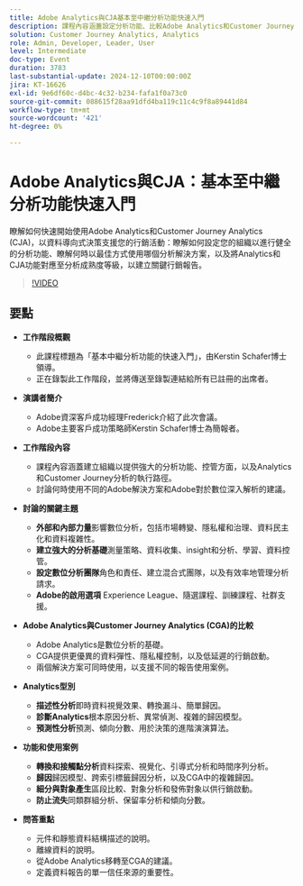 ```yaml
---
title: Adobe Analytics與CJA基本至中繼分析功能快速入門
description: 課程內容涵蓋設定分析功能、比較Adobe Analytics和Customer Journey Analytics，以及行銷報表的主要功能。
solution: Customer Journey Analytics, Analytics
role: Admin, Developer, Leader, User
level: Intermediate
doc-type: Event
duration: 3783
last-substantial-update: 2024-12-10T00:00:00Z
jira: KT-16626
exl-id: 9e6df60c-d4bc-4c32-b234-fafa1f0a73c0
source-git-commit: 088615f28aa91dfd4ba119c11c4c9f8a89441d84
workflow-type: tm+mt
source-wordcount: '421'
ht-degree: 0%

---
```


# Adobe Analytics與CJA：基本至中繼分析功能快速入門

瞭解如何快速開始使用Adobe Analytics和Customer Journey Analytics (CJA)，以資料導向式決策支援您的行銷活動：瞭解如何設定您的組織以進行健全的分析功能、瞭解何時以最佳方式使用哪個分析解決方案，以及將Analytics和CJA功能對應至分析成熟度等級，以建立關鍵行銷報告。

>[!VIDEO](https://video.tv.adobe.com/v/3440933/?learn=on&enablevpops)

## 要點

* **工作階段概觀**
   * 此課程標題為「基本中繼分析功能的快速入門」，由Kerstin Schafer博士領導。
   * 正在錄製此工作階段，並將傳送至錄製連結給所有已註冊的出席者。

* **演講者簡介**
   * Adobe資深客戶成功經理Frederick介紹了此次會議。
   * Adobe主要客戶成功策略師Kerstin Schafer博士為簡報者。

* **工作階段內容**
   * 課程內容涵蓋建立組織以提供強大的分析功能、控管方面，以及Analytics和Customer Journey分析的執行路徑。
   * 討論何時使用不同的Adobe解決方案和Adobe對於數位深入解析的建議。

* **討論的關鍵主題**
   * **外部和內部力量**&#x200B;影響數位分析，包括市場轉變、隱私權和治理、資料民主化和資料複雜性。
   * **建立強大的分析基礎**&#x200B;測量策略、資料收集、insight和分析、學習、資料控管。
   * **設定數位分析團隊**&#x200B;角色和責任、建立混合式團隊，以及有效率地管理分析請求。
   * **Adobe的啟用選項** Experience League、隨選課程、訓練課程、社群支援。

* **Adobe Analytics與Customer Journey Analytics (CGA)的比較**
   * Adobe Analytics是數位分析的基礎。
   * CGA提供更優異的資料彈性、隱私權控制，以及低延遲的行銷啟動。
   * 兩個解決方案可同時使用，以支援不同的報告使用案例。

* **Analytics型別**
   * **描述性分析**&#x200B;即時資料視覺效果、轉換漏斗、簡單歸因。
   * **診斷Analytics**&#x200B;根本原因分析、異常偵測、複雜的歸因模型。
   * **預測性分析**&#x200B;預測、傾向分數、用於決策的進階演演算法。

* **功能和使用案例**
   * **轉換和接觸點分析**&#x200B;資料探索、視覺化、引導式分析和時間序列分析。
   * **歸因**&#x200B;歸因模型、跨索引標籤歸因分析，以及CGA中的複雜歸因。
   * **細分與對象產生**&#x200B;區段比較、對象分析和發佈對象以供行銷啟動。
   * **防止流失**&#x200B;同類群組分析、保留率分析和傾向分數。

* **問答重點**
   * 元件和靜態資料結構描述的說明。
   * 離線資料的說明。
   * 從Adobe Analytics移轉至CGA的建議。
   * 定義資料報告的單一信任來源的重要性。
